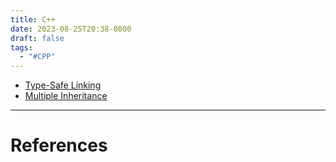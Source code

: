 ```yaml
---
title: C++
date: 2023-08-25T20:38-0800
draft: false
tags:
  - "#CPP"
---
```


- [Type-Safe Linking](/notes/computer/computer-languages/c/type-safe-linking)
- [Multiple Inheritance](/notes/computer/computer-languages/c/multiple-inheritance)





---
# References
